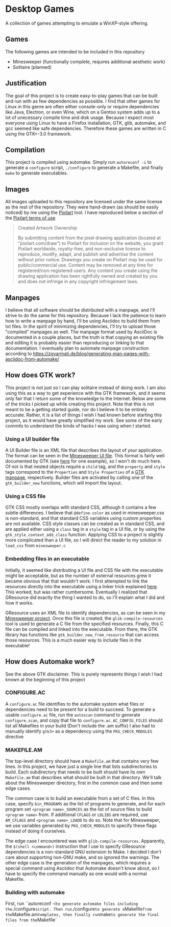 # Desktop Games

A collection of games attempting to emulate a WinXP-style offering.

## Games
The following games are intended to be included in this repository
 - Minesweeper (functionally complete, requires additional aesthetic work)
 - Solitaire (planned)

## Justification
The goal of this project is to create easy-to-play games that can be built and
run with as few dependencies as possible. I find that other games for Linux in
this genre are often either console-only or require dependencies like Java,
Electron, or even Wine, which on a Gentoo system adds up to a lot of unecessary
compile time and disk usage. Because I expect most everyone using Linux to have
a Firefox installation, GTK, glib, automake, and gcc seemed like safe
dependencies. Therefore these games are written in C using the GTK+-3.0
framework.

## Compilation
This project is compiled using automake. Simply run `autoreconf -i` to generate
a `configure` script, `./configure` to generate a Makefile, and finally `make`
to generate executables.

## Images
All images uploaded to this repository are licensed under the same license as
the rest of the repository. They were hand-drawn (as should be easily noticed)
by me using the [Pixilart](https://www.pixilart.com/) tool. I have reproduced
below a section of the [Pixilart terms of use](https://www.pixilart.com/terms)

>Created Artwork Ownership
>
>By submitting content from the pixel drawing application (located at
>"pixilart.com/draw") to Pixilart for inclusion on the website, you grant
>Pixilart worldwide, royalty-free, and non-exclusive license to
>reproduce, modify, adapt, and publish and advertise the content without
>prior notice. Drawings you create on Pixilart may be used for
>public/commercial use. Content may be removed at any time for
>registered/non-registered users. Any content you create using the
>drawing application has been rightfully owned and created by you and
>does not infringe in any copyright infringement laws.

## Manpages
I believe that all software should be distributed with a manpage, and I'll
strive to do the same for this repository. Because I lack the patience to learn
how to write a manpage by hand, I'll be using Asciidoc to build them from
txt files. In the spirit of minimizing dependencies, I'll try to upload
those "compiled" manpages as well. The manpage format used by AsciiDoc
is documented in a couple places, but the truth is that copying an existing
file and editing it is probably easier than reproducing or linking to that
documentation. I eventually plan to automate manpage construction according to
https://zgyarmati.de/blog/generating-man-pages-with-asciidoc-from-automake/

## How does GTK work?
This project is not just so I can play solitaire instead of doing work. I am
also using this as a way to get experience with the GTK framework, and it seems
only fair that I return some of the knowledge to the Internet. Below are some
of the tricks I picked up while creating this project. Note that this is not
meant to be a getting started guide, nor do I believe it to be entirely
accurate. Rather, it is a list of things I wish I had known before starting
this project, as it would have greatly simplified my work. See some of the
early commits to understand the kinds of hacks I was using when I started.

### Using a UI builder file
A UI Builder file is an XML file that describes the layout of your application.
The format can be seen in the [Minesweeper UI
file](Minesweeper/minesweeper.ui). This format is fairly well documented by GTK
(see [here](https://developer.gnome.org/gtk3/stable/ch01s03.html) for one
example), so I won't do much here. Of not is that nested objects require a
`child` tag, and the `property` and `style` tags correspond to the `Properties`
and `Style Properties` of a [GTK
manpage](https://developer.gnome.org/gtk3/stable/GtkWidget.html), respectively.
Builder files are activated by calling one of the `gtk_builder_new` functions,
which will import the layout.

### Using a CSS file
GTK CSS mostly overlaps with standard CSS, although it contains a few subtle
differences. I believe that `@define-color` as used in minesweeper.css is
non-standard, and that standard CSS variables using custom properties are not
available. CSS style classes can be created as in standard CSS, and are applied
either using a `class` tag in a `style` tag in a UI file, or by using the
`gtk_style_context_add_class` function. Applying CSS to a project is slightly
more complicated than a UI file, so I will direct the reader to my solution in
`load_css` from `minesweeper.c`

### Embedding files in an executable
Initially, it seemed like distributing a UI file and CSS file with the
executable might be acceptable, but as the number of external resources grew it
became obvious that that wouldn't work. I first attempted to link the resources
directly into the executable using a linker trick explained
[here](http://www.burtonini.com/blog/2007/07/13/embedding-binary-blobs-with-gcc/).
This worked, but was rather cumbersome. Eventually I realized that GResource
did exactly the thing I wanted to do, so I'll explain what I did and how it works.

GResource uses an XML file to identify dependencies, as can be seen in my
[Minesweeper project](Minesweeper/minesweeper.gresource.xml). Once this file is
created, the `glib-compile-resources` tool is used to generate a C file from
the specified resources. Finally, this C file can be compiled and linked into
the executable. From there, the GTK library has functions like
`gtk_builder_new_from_resource` that can access those resources. This is a much
easier way to include files in the executable!

## How does Automake work?
See the above GTK disclaimer. This is purely represents things I wish I had
known at the beginning of this project

### CONFIGURE.AC
A `configure.ac` file identifies to the automake system what files or
dependencies need to be present for a build to succeed. To generate a usable
`configure.ac` file, run the `autoscan` command to generate `configure.scan`,
and copy that file to `configure.ac`. `AC_CONFIG_FILES` should list all
Makefiles in your build (Don't include the .am suffix) I also had to manually
identify `gtk3+` as a dependency using the `PKG_CHECK_MODULES` directive

### MAKEFILE.AM
The top-level directory should have a `Makefile.am` that contains very few
lines. In this project, we have just a single line that lists subdirectories to
build. Each subdirectory that needs to be built should have its own
`Makefile.am` that describes what should be built in that directory. We'll talk
about the Minesweeper directory, first in the common case and then some edge
cases.

The common case is to build an executable from a set of C files. In this case,
specify `bin_PROGRAMS` as the list of programs to generate, and for each
program set `<program name>_SOURCES` as the list of source files to build
`<program name>` from. If additional `CFLAGS` or `LDLIBS` are required, use
`AM_CFLAGS` and `<program name>_LDADD` to do so. Note that for Minesweeper, we
use variables generated by `PKG_CHECK_MODULES` to specify these flags instead
of doing it ourselves.

The edge case I encountered was with `glib-compile-resources`. Apparently, the
`$(shell <command>)` instruction that I use to specify GResource dependencies
is a non-standard GNU extension to Make. I decided I don't care about
supporting non-GNU make, and so ignored the warnings. The other edge case is
the generation of the manpages, which requires a special command using Asciidoc
that Automake doesn't know about, so I have to specify the command manually as
one would with a normal Makefile.

### Building with automake
First, run ``autoreconf -i` to generate automake files including the
`./configure` script. Then run `./configure` to generate a `Makefile` from the
`Makefile.am` templates, then finally run `make` to generate the final files
from the `Makefile`
